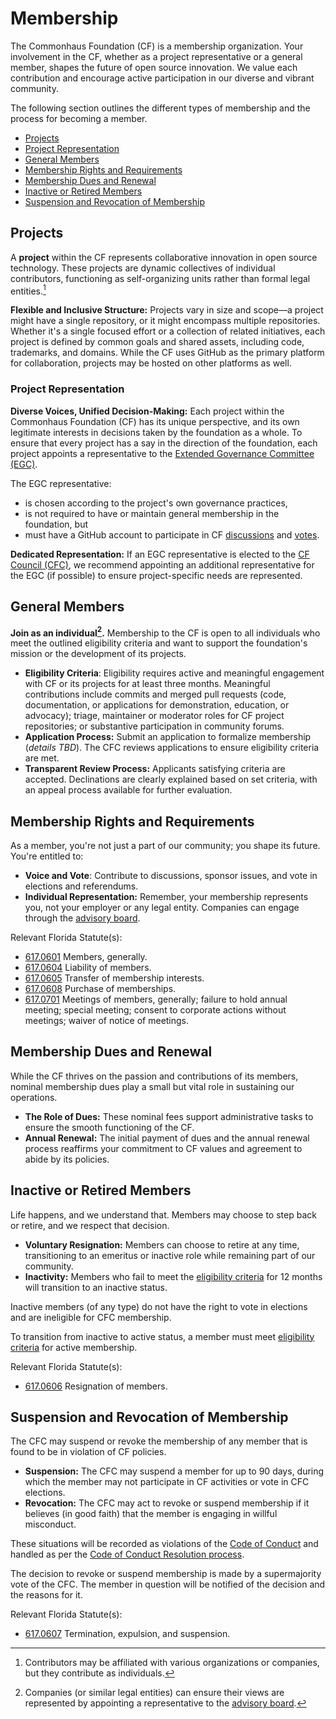 # Membership

The Commonhaus Foundation (CF) is a membership organization. Your involvement in the CF, whether as a project representative or a general member, shapes the future of open source innovation. We value each contribution and encourage active participation in our diverse and vibrant community.

The following section outlines the different types of membership and the process for becoming a member.

- [Projects](#projects)
- [Project Representation](#project-representation)
- [General Members](#general-members)
- [Membership Rights and Requirements](#membership-rights-and-requirements)
- [Membership Dues and Renewal](#membership-dues-and-renewal)
- [Inactive or Retired Members](#inactive-or-retired-members)
- [Suspension and Revocation of Membership](#suspension-and-revocation-of-membership)

## Projects

A **project** within the CF represents collaborative innovation in open source technology. These projects are dynamic collectives of individual contributors, functioning as self-organizing units rather than formal legal entities.[^1]

**Flexible and Inclusive Structure:** Projects vary in size and scope&mdash;a project might have a single repository, or it might encompass multiple repositories.
Whether it's a single focused effort or a collection of related initiatives, each project is defined by common goals and shared assets, including code, trademarks, and domains.
While the CF uses GitHub as the primary platform for collaboration, projects may be hosted on other platforms as well.

[^1]: Contributors may be affiliated with various organizations or companies, but they contribute as individuals.

### Project Representation

**Diverse Voices, Unified Decision-Making:** Each project within the Commonhaus Foundation (CF) has its unique perspective, and its own legitimate interests in decisions taken by the foundation as a whole.
To ensure that every project has a say in the direction of the foundation, each project appoints a representative to the [Extended Governance Committee (EGC)][egc].

The EGC representative:

- is chosen according to the project's own governance practices,
- is not required to have or maintain general membership in the foundation, but
- must have a GitHub account to participate in CF [discussions][discussions] and [votes][voting].

**Dedicated Representation:** If an EGC representative is elected to the [CF Council (CFC)][cfc], we recommend appointing an additional representative for the EGC (if possible) to ensure project-specific needs are represented.

## General Members

**Join as an individual[^3].** Membership to the CF is open to all individuals who meet the outlined eligibility criteria and want to support the foundation's mission or the development of its projects.

- **Eligibility Criteria**: Eligibility requires active and meaningful engagement with CF or its projects for at least three months.
    Meaningful contributions include commits and merged pull requests (code, documentation, or applications for demonstration, education, or advocacy); triage, maintainer or moderator roles for CF project repositories; or substantive participation in community forums.
- **Application Process:** Submit an application to formalize membership (*details TBD*).
    The CFC reviews applications to ensure eligibility criteria are met.
- **Transparent Review Process:** Applicants satisfying criteria are accepted.
    Declinations are clearly explained based on set criteria, with an appeal process available for further evaluation.

[^3]: Companies (or similar legal entities) can ensure their views are represented by appointing a representative to the [advisory board][].

## Membership Rights and Requirements

As a member, you're not just a part of our community; you shape its future. You're entitled to:

- **Voice and Vote**: Contribute to discussions, sponsor issues, and vote in elections and referendums.
- **Individual Representation:** Remember, your membership represents you, not your employer or any legal entity.
    Companies can engage through the [advisory board][].

Relevant Florida Statute(s):

- [617.0601](http://www.leg.state.fl.us/Statutes/index.cfm?App_mode=Display_Statute&Search_String=&URL=0600-0699/0617/Sections/0617.0601.html) Members, generally.
- [617.0604](http://www.leg.state.fl.us/Statutes/index.cfm?App_mode=Display_Statute&Search_String=&URL=0600-0699/0617/Sections/0617.0604.html) Liability of members.
- [617.0605](http://www.leg.state.fl.us/Statutes/index.cfm?App_mode=Display_Statute&Search_String=&URL=0600-0699/0617/Sections/0617.0605.html) Transfer of membership interests.
- [617.0608](http://www.leg.state.fl.us/Statutes/index.cfm?App_mode=Display_Statute&Search_String=&URL=0600-0699/0617/Sections/0617.0608.html) Purchase of memberships.
- [617.0701](http://www.leg.state.fl.us/Statutes/index.cfm?App_mode=Display_Statute&Search_String=&URL=0600-0699/0617/Sections/0617.0701.html) Meetings of members, generally; failure to hold annual meeting; special meeting; consent to corporate actions without meetings; waiver of notice of meetings.

## Membership Dues and Renewal

While the CF thrives on the passion and contributions of its members, nominal membership dues play a small but vital role in sustaining our operations.

- **The Role of Dues:** These nominal fees support administrative tasks to ensure the smooth functioning of the CF.
- **Annual Renewal:** The initial payment of dues and the annual renewal process reaffirms your commitment to CF values and agreement to abide by its policies.

## Inactive or Retired Members

Life happens, and we understand that. Members may choose to step back or retire, and we respect that decision.

- **Voluntary Resignation:** Members can choose to retire at any time, transitioning to an emeritus or inactive role while remaining part of our community.
- **Inactivity:** Members who fail to meet the [eligibility criteria](#general-members) for 12 months will transition to an inactive status.

Inactive members (of any type) do not have the right to vote in elections and are ineligible for CFC membership.

To transition from inactive to active status, a member must meet [eligibility criteria](#general-members) for active membership.

Relevant Florida Statute(s):

- [617.0606](http://www.leg.state.fl.us/Statutes/index.cfm?App_mode=Display_Statute&Search_String=&URL=0600-0699/0617/Sections/0617.0606.html) Resignation of members.

## Suspension and Revocation of Membership

The CFC may suspend or revoke the membership of any member that is found to be in violation of CF policies.

- **Suspension:** The CFC may suspend a member for up to 90 days, during which the member may not participate in CF activities or vote in CFC elections.
- **Revocation:** The CFC may act to revoke or suspend membership if it believes (in good faith) that the member is engaging in willful misconduct.

These situations will be recorded as violations of the [Code of Conduct][coc] and handled as per the [Code of Conduct Resolution process][coc-reports].

The decision to revoke or suspend membership is made by a supermajority vote of the CFC. The member in question will be notified of the decision and the reasons for it.

Relevant Florida Statute(s):

- [617.0607](http://www.leg.state.fl.us/Statutes/index.cfm?App_mode=Display_Statute&Search_String=&URL=0600-0699/0617/Sections/0617.0607.html) Termination, expulsion, and suspension.

[advisory board]: ./4-cf-advisory-board.md
[cfc]: ./3-cf-council.md
[egc]: ./3-cf-council.md#extended-governance-committee-egc
[coc]: ../policies/code-of-conduct.md
[coc-reports]: ../policies/code-of-conduct.md#handling-reports-and-escalations
[discussions]: ./5-cf-decision-making.md
[voting]: ./3-cf-council.md#voting
